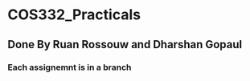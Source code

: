 # COS332_Practicals
## Done By Ruan Rossouw and Dharshan Gopaul 

### Each assignemnt is in a branch
